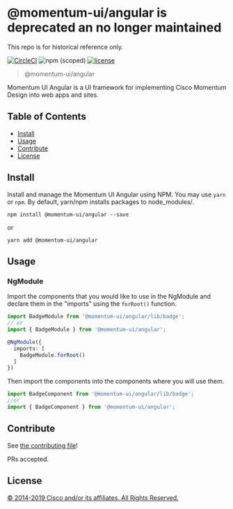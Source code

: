 # @momentum-ui/angular is deprecated an no longer maintained
This repo is for historical reference only.

[![CircleCI](https://img.shields.io/circleci/project/github/momentum-design/momentum-ui/master.svg)](https://circleci.com/gh/momentum-design/momentum-ui/)
![npm (scoped)](https://img.shields.io/npm/v/@momentum-ui/angular.svg)
[![license](https://img.shields.io/github/license/momentum-design/momentum-ui.svg?color=blueviolet)](https://github.com/momentum-design/momentum-ui/blob/master/angular/LICENSE)

> @momentum-ui/angular

Momentum UI Angular is a UI framework for implementing Cisco Momentum Design into web apps and sites.

## Table of Contents

- [Install](#install)
- [Usage](#usage)
- [Contribute](#contribute)
- [License](#license)

## Install

Install and manage the Momentum UI Angular using NPM. You may use `yarn` or `npm`. By default, yarn/npm installs packages to node_modules/.

`npm install @momentum-ui/angular --save`

or

`yarn add @momentum-ui/angular`

## Usage

### NgModule
Import the components that you would like to use in the NgModule and declare them in the "imports" using the `forRoot()` function.

``` ts
import BadgeModule from '@momentum-ui/angular/lib/badge';
// or
import { BadgeModule } from '@momentum-ui/angular';

@NgModule({
  imports: [
    BadgeModule.forRoot()
  ]
})
```

Then import the components into the components where you will use them.

``` ts
import BadgeComponent from '@momentum-ui/angular/lib/badge';
//or
import { BadgeComponent } from '@momentum-ui/angular';
```

## Contribute

See [the contributing file](CONTRIBUTING.md)!

PRs accepted.

## License

[© 2014-2019 Cisco and/or its affiliates. All Rights Reserved.](../LICENSE)
